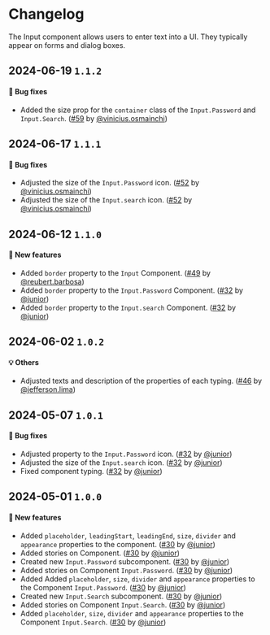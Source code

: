 # Changelog

The Input component allows users to enter text into a UI. They typically appear on forms and dialog boxes.

## 2024-06-19 `1.1.2`

#### 🐛 Bug fixes

- Added the size prop for the `container` class of the `Input.Password` and `Input.Search`. ([#59](https://git.rarolabs.com.br/frontend/rarui/-/merge_requests/59) by [@vinicius.osmainchi](https://git.rarolabs.com.br/vinicius.osmainchi))

## 2024-06-17 `1.1.1`

#### 🐛 Bug fixes

- Adjusted the size of the `Input.Password` icon. ([#52](https://git.rarolabs.com.br/frontend/rarui/-/merge_requests/52) by [@vinicius.osmainchi](https://git.rarolabs.com.br/vinicius.osmainchi))
- Adjusted the size of the `Input.search` icon. ([#52](https://git.rarolabs.com.br/frontend/rarui/-/merge_requests/52) by [@vinicius.osmainchi](https://git.rarolabs.com.br/vinicius.osmainchi))

## 2024-06-12 `1.1.0`

#### 🎉 New features

- Added `border` property to the `Input` Component. ([#49](https://git.rarolabs.com.br/frontend/rarui/-/merge_requests/49) by [@reubert.barbosa](https://git.rarolabs.com.br/reubert.barbosa))
- Added `border` property to the `Input.Password` Component. ([#32](https://git.rarolabs.com.br/frontend/rarui/-/merge_requests/32) by [@junior](https://git.rarolabs.com.br/junior))
- Added `border` property to the `Input.search` Component. ([#32](https://git.rarolabs.com.br/frontend/rarui/-/merge_requests/32) by [@junior](https://git.rarolabs.com.br/junior))

## 2024-06-02 `1.0.2`

#### 💡 Others

- Adjusted texts and description of the properties of each typing. ([#46](https://git.rarolabs.com.br/frontend/rarui/-/merge_requests/46) by [@jefferson.lima](https://git.rarolabs.com.br/jefferson.lima))

## 2024-05-07 `1.0.1`

#### 🐛 Bug fixes

- Adjusted property to the `Input.Password` icon. ([#32](https://git.rarolabs.com.br/frontend/rarui/-/merge_requests/32) by [@junior](https://git.rarolabs.com.br/junior))
- Adjusted the size of the `Input.search` icon. ([#32](https://git.rarolabs.com.br/frontend/rarui/-/merge_requests/32) by [@junior](https://git.rarolabs.com.br/junior))
- Fixed component typing. ([#32](https://git.rarolabs.com.br/frontend/rarui/-/merge_requests/32) by [@junior](https://git.rarolabs.com.br/junior))

## 2024-05-01 `1.0.0`

#### 🎉 New features

- Added `placeholder`, `leadingStart`, `leadingEnd`, `size`, `divider` and `appearance` properties to the component. ([#30](https://git.rarolabs.com.br/frontend/rarui/-/merge_requests/30) by [@junior](https://git.rarolabs.com.br/junior))
- Added stories on Component. ([#30](https://git.rarolabs.com.br/frontend/rarui/-/merge_requests/30) by [@junior](https://git.rarolabs.com.br/junior))
- Created new `Input.Password` subcomponent. ([#30](https://git.rarolabs.com.br/frontend/rarui/-/merge_requests/30) by [@junior](https://git.rarolabs.com.br/junior))
- Added stories on Component `Input.Password`. ([#30](https://git.rarolabs.com.br/frontend/rarui/-/merge_requests/30) by [@junior](https://git.rarolabs.com.br/junior))
- Added Added `placeholder`, `size`, `divider` and `appearance` properties to the Component `Input.Password`. ([#30](https://git.rarolabs.com.br/frontend/rarui/-/merge_requests/30) by [@junior](https://git.rarolabs.com.br/junior))
- Created new `Input.Search` subcomponent. ([#30](https://git.rarolabs.com.br/frontend/rarui/-/merge_requests/30) by [@junior](https://git.rarolabs.com.br/junior))
- Added stories on Component `Input.Search`. ([#30](https://git.rarolabs.com.br/frontend/rarui/-/merge_requests/30) by [@junior](https://git.rarolabs.com.br/junior))
- Added `placeholder`, `size`, `divider` and `appearance` properties to the Component `Input.Search`. ([#30](https://git.rarolabs.com.br/frontend/rarui/-/merge_requests/30) by [@junior](https://git.rarolabs.com.br/junior))

<!-- #### 🛠 Breaking changes -->

<!-- #### 📚 3rd party library updates -->

<!-- #### 🎉 New features -->

<!-- #### 🐛 Bug fixes -->

<!-- #### 💡 Others -->
